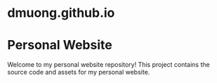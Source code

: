 # dmuong.github.io
# Personal Website

Welcome to my personal website repository! This project contains the source code and assets for my personal website.

